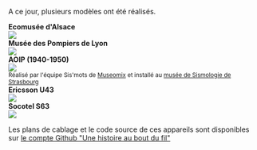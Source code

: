 A ce jour, plusieurs modèles ont été réalisés.

<div id="phone_gallery">
  <div class="phone">
    <strong>Ecomusée d'Alsace</strong>
    <br />
    <a href="/realisations/ecomusee-alsace">
      <img src="https://user-images.githubusercontent.com/1282106/187677757-ee553000-9ff1-4586-a910-51e2f617df83.jpg" />
    </a>
  </div>
  <div class="phone">
    <strong>Musée des Pompiers de Lyon</strong>
    <br />
    <a href="/realisations/musee-des-pompiers">
      <img src="https://user-images.githubusercontent.com/1282106/187677952-f411baea-322d-4a0d-b509-6b7f8b4063db.jpg" />     
    </a>
    <a href="#" class="lightbox" id="img4">
      <span style="background-image: url('https://user-images.githubusercontent.com/1282106/171491132-978949f5-55bb-4b0e-a7de-7a1baf0c1879.jpg')"></span>
    </a>
  </div>
  <div class="phone">
    <strong>AOIP (1940-1950)</strong>
    <br />
      <a href="#img2">
          <img src="https://user-images.githubusercontent.com/1282106/129452034-c55ad1a5-5f9b-4c79-a58a-9e0bbab8d801.jpg" />
      </a>
       <a href="#" class="lightbox" id="img2">
      <span style="background-image: url('https://user-images.githubusercontent.com/1282106/129452034-c55ad1a5-5f9b-4c79-a58a-9e0bbab8d801.jpg')"></span>
    </a>
    <br />
    <small>Réalisé par l'équipe Sis'mots de <a href="https://www.museomix.org">Museomix</a> et installé au <a href="https://musee-sismologie.unistra.fr/">musée de Sismologie de Strasbourg</a>
    </small>
  </div>
  <div class="phone">
    <strong>Ericsson U43</strong>
    <br />
    <a href="#img3">
        <img src="https://user-images.githubusercontent.com/1282106/149672898-92151184-353d-4b62-b923-86ea2b3fc8f1.jpeg" />
    </a>
      <a href="#" class="lightbox" id="img3">
      <span style="background-image: url('https://user-images.githubusercontent.com/1282106/149672898-92151184-353d-4b62-b923-86ea2b3fc8f1.jpeg')"></span>
    </a>
  </div>
  
  <div class="phone">
    <strong>Socotel S63</strong>
    <br />
      <a href="#img1">
            <img src="https://user-images.githubusercontent.com/1282106/171498593-54b66068-4692-4513-837f-f1191890a560.jpg" />
      </a>
      <a href="#" class="lightbox" id="img1">
      <span style="background-image: url('https://user-images.githubusercontent.com/1282106/171498593-54b66068-4692-4513-837f-f1191890a560.jpg')"></span>
    </a>
  </div>
</div>

Les plans de cablage et le code source de ces appareils sont disponibles sur [le compte Github "Une histoire au bout du fil"](https://github.com/samy/une-histoire-au-bout-du-fil)
